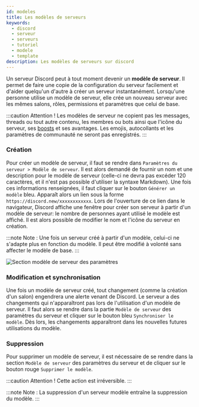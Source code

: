 ```yaml
---
id: modeles
title: Les modèles de serveurs
keywords:
  - discord
  - serveur
  - serveurs
  - tutoriel
  - modele
  - template
description: Les modèles de serveurs sur discord
---
```



Un serveur Discord peut à tout moment devenir un **modèle de serveur**. Il permet de faire une copie de la configuration du serveur facilement et d'aider quelqu'un d'autre à créer un serveur instantanément. Lorsqu'une personne utilise un modèle de serveur, elle crée un nouveau serveur avec les mêmes salons, rôles, permissions et paramètres que celui de base. 


:::caution Attention ! Les modèles de serveur ne copient pas les messages, threads ou tout autre contenu, les membres ou bots ainsi que l'icône du serveur, ses [boosts](https://discord.fr/wiki/nitro-jeux/boost-serveur/boost/) et ses avantages. Les emojis, autocollants et les paramètres de communauté ne seront pas enregistrés.
:::

### Création
Pour créer un modèle de serveur, il faut se rendre dans `Paramètres du serveur > Modèle de serveur`. Il est alors demandé de fournir un nom et une description pour le modèle de serveur (celle-ci ne devra pas excéder 120 caractères, et il n'est pas possible d'utiliser la syntaxe Markdown). Une fois ces informations renseignées, il faut cliquer sur le bouton `Générer un modèle` bleu. Apparaît alors un lien sous la forme `https://discord.new/xxxxxxxxxxxx`. Lors de l'ouverture de ce lien dans le navigateur, Discord affiche une fenêtre pour créer son serveur à partir d'un modèle de serveur: le nombre de personnes ayant utilisé le modèle est affiché. Il est alors possible de modifier le nom et l'icône du serveur en création.


:::note Note : Une fois un serveur créé à partir d'un modèle, celui-ci ne s'adapte plus en fonction du modèle. Il peut être modifié à volonté sans affecter le modèle de base.
:::

![Section modèle de serveur des paramètres](https://i.discord.fr/Dch6.png)


### Modification et synchronisation
Une fois un modèle de serveur créé, tout changement (comme la création d'un salon) engendrera une alerte venant de Discord. Le serveur a des changements qui n'apparaîtront pas lors de l'utilisation d'un modèle de serveur. Il faut alors se rendre dans la partie `Modèle de serveur` des paramètres du serveur et cliquer sur le bouton bleu `Synchroniser le modèle`. Dès lors, les changements apparaîtront dans les nouvelles futures utilisations du modèle.

### Suppression
Pour supprimer un modèle de serveur, il est nécessaire de se rendre dans la section `Modèle de serveur` des paramètres du serveur et de cliquer sur le bouton rouge `Supprimer le modèle`.

:::caution Attention ! Cette action est irréversible. :::

:::note Note : La suppression d'un serveur modèle entraîne la suppression du modèle. :::
